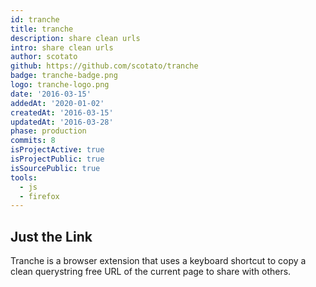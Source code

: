 ```yaml
---
id: tranche
title: tranche
description: share clean urls
intro: share clean urls
author: scotato
github: https://github.com/scotato/tranche
badge: tranche-badge.png
logo: tranche-logo.png
date: '2016-03-15'
addedAt: '2020-01-02'
createdAt: '2016-03-15'
updatedAt: '2016-03-28'
phase: production
commits: 8
isProjectActive: true
isProjectPublic: true
isSourcePublic: true
tools: 
  - js
  - firefox
---
```


## Just the Link
Tranche is a browser extension that uses a keyboard shortcut to copy a clean querystring free URL of the current page to share with others.
